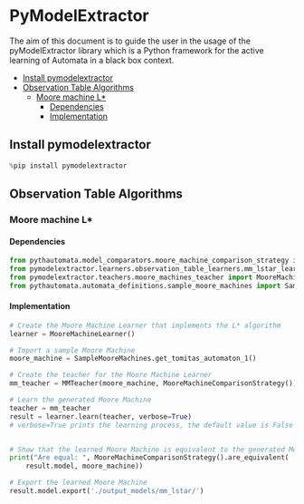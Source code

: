# PyModelExtractor <!-- TOC ignore:true -->

The aim of this document is to guide the user in the usage of the pyModelExtractor library which is a Python framework for the active learning of Automata in a black box context.

<!-- TOC -->

- [Install pymodelextractor](#install-pymodelextractor)
- [Observation Table Algorithms](#observation-table-algorithms)
    - [Moore machine L*](#moore-machine-l)
        - [Dependencies](#dependencies)
        - [Implementation](#implementation)

<!-- /TOC -->

## Install pymodelextractor

```python
%pip install pymodelextractor
```

## Observation Table Algorithms

### Moore machine L*

#### Dependencies

```python
from pythautomata.model_comparators.moore_machine_comparison_strategy import MooreMachineComparisonStrategy
from pymodelextractor.learners.observation_table_learners.mm_lstar_learner import MMLStarLearner as MooreMachineLearner
from pymodelextractor.teachers.moore_machines_teacher import MooreMachineTeacher as MMTeacher
from pythautomata.automata_definitions.sample_moore_machines import SampleMooreMachines
```

#### Implementation
```python
# Create the Moore Machine Learner that implements the L* algorithm
learner = MooreMachineLearner()

# Import a sample Moore Machine
moore_machine = SampleMooreMachines.get_tomitas_automaton_1()

# Create the teacher for the Moore Machine Learner
mm_teacher = MMTeacher(moore_machine, MooreMachineComparisonStrategy())

# Learn the generated Moore Machine
teacher = mm_teacher
result = learner.learn(teacher, verbose=True) 
# verbose=True prints the learning process, the default value is False


# Show that the learned Moore Machine is equivalent to the generated Moore Machine
print("Are equal: ", MooreMachineComparisonStrategy().are_equivalent(
    result.model, moore_machine))

# Export the learned Moore Machine
result.model.export('./output_models/mm_lstar/')
```